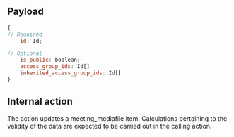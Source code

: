 ## Payload
```js
{
// Required
    id: Id;

// Optional
    is_public: boolean;
    access_group_ids: Id[]
    inherited_access_group_ids: Id[]
}
```

## Internal action
The action updates a meeting_mediafile item. 
Calculations pertaining to the validity of the data are expected to be carried out in the calling action.